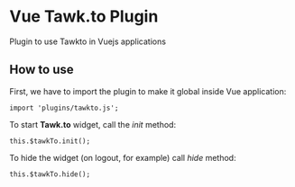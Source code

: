 # Vue Tawk.to Plugin
Plugin to use Tawkto in Vuejs applications

## How to use
First, we have to import the plugin to make it global inside Vue application:

`import 'plugins/tawkto.js';`

To start **Tawk.to** widget, call the _init_ method:

`this.$tawkTo.init();`

To hide the widget (on logout, for example) call _hide_ method:

`this.$tawkTo.hide();`

